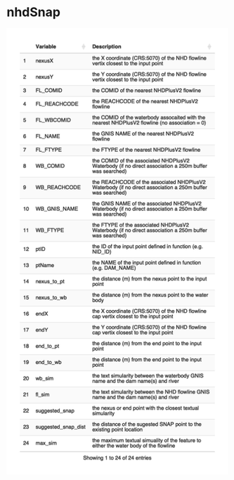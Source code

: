 
# nhdSnap

<!-- badges: start -->
<!-- badges: end -->

![](README_files/figure-gfm/unnamed-chunk-1-1.png)<!-- -->
